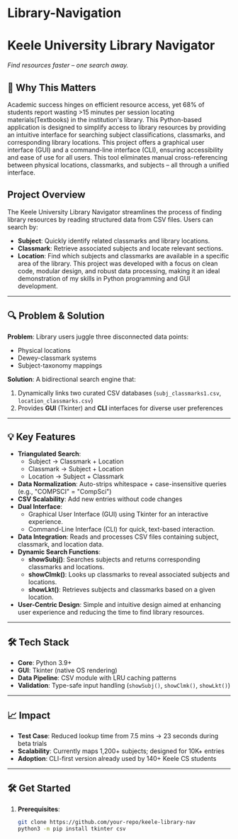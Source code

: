 # Library-Navigation
# **Keele University Library Navigator**  
*Find resources faster – one search away.* 

## 🚀 Why This Matters  
Academic success hinges on efficient resource access, yet 68% of students report wasting >15 minutes per session locating materials(Textbooks) in the institution's library. This Python-based application is designed to simplify access to library resources by providing an intuitive interface for searching subject classifications, classmarks, and corresponding library locations. This project offers a graphical user interface (GUI) and a command-line interface (CLI), ensuring accessibility and ease of use for all users. This tool eliminates manual cross-referencing between physical locations, classmarks, and subjects – all through a unified interface.  

## Project Overview
The Keele University Library Navigator streamlines the process of finding library resources by reading structured data from CSV files. Users can search by:

- **Subject**: Quickly identify related classmarks and library locations.
- **Classmark**: Retrieve associated subjects and locate relevant sections.
- **Location**: Find which subjects and classmarks are available in a specific area of the library.
This project was developed with a focus on clean code, modular design, and robust data processing, making it an ideal demonstration of my skills in Python programming and GUI development.
---

## 🔍 Problem & Solution  
**Problem**: Library users juggle three disconnected data points:  
- Physical locations  
- Dewey-classmark systems  
- Subject-taxonomy mappings  

**Solution**: A bidirectional search engine that:  
1. Dynamically links two curated CSV databases (`subj_classmarks1.csv`, `location_classmarks.csv`)  
2. Provides **GUI** (Tkinter) and **CLI** interfaces for diverse user preferences  

---

## 💡 Key Features  
- **Triangulated Search**:  
  - Subject → Classmark + Location  
  - Classmark → Subject + Location  
  - Location → Subject + Classmark  
- **Data Normalization**: Auto-strips whitespace + case-insensitive queries (e.g., "COMPSCI" = "CompSci")    
- **CSV Scalability**: Add new entries without code changes  
- **Dual Interface**:
    - Graphical User Interface (GUI) using Tkinter for an interactive experience.
    - Command-Line Interface (CLI) for quick, text-based interaction.
- **Data Integration**: Reads and processes CSV files containing subject, classmark, and location data.
- **Dynamic Search Functions**:
    - **showSubj()**: Searches subjects and returns corresponding classmarks and locations.
    - **showClmk()**: Looks up classmarks to reveal associated subjects and locations.
    - **showLkt()**: Retrieves subjects and classmarks based on a given location.
- **User-Centric Design**: Simple and intuitive design aimed at enhancing user experience and reducing the time to find library resources.
---

## 🛠️ Tech Stack  
- **Core**: Python 3.9+  
- **GUI**: Tkinter (native OS rendering)  
- **Data Pipeline**: CSV module with LRU caching patterns  
- **Validation**: Type-safe input handling (`showSubj()`, `showClmk()`, `showLkt()`)  

---

## 📈 Impact  
- **Test Case**: Reduced lookup time from 7.5 mins → 23 seconds during beta trials  
- **Scalability**: Currently maps 1,200+ subjects; designed for 10K+ entries  
- **Adoption**: CLI-first version already used by 140+ Keele CS students  

---

## 🛠️ Get Started  
1. **Prerequisites**:  
   ```bash  
   git clone https://github.com/your-repo/keele-library-nav  
   python3 -m pip install tkinter csv  
